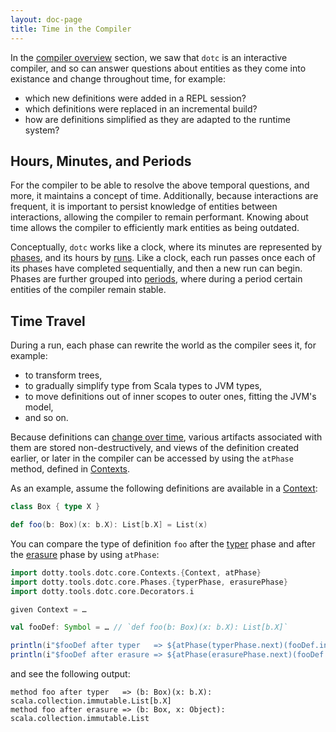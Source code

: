 ```yaml
---
layout: doc-page
title: Time in the Compiler
---
```


In the [compiler overview](lifecycle.md) section, we saw that `dotc` is an interactive compiler,
and so can answer questions about entities as they come into existance and change throughout time,
for example:
- which new definitions were added in a REPL session?
- which definitions were replaced in an incremental build?
- how are definitions simplified as they are adapted to the runtime system?

## Hours, Minutes, and Periods

For the compiler to be able to resolve the above temporal questions, and more, it maintains
a concept of time. Additionally, because interactions are frequent, it is important to
persist knowledge of entities between interactions, allowing the compiler to remain performant.
Knowing about time allows the compiler to efficiently mark entities as being outdated.

Conceptually, `dotc` works like a clock, where its minutes are represented by [phases](phases.md),
and its hours by [runs]. Like a clock, each run passes once each of its phases have completed
sequentially, and then a new run can begin. Phases are further grouped into [periods], where
during a period certain entities of the compiler remain stable.

## Time Travel

During a run, each phase can rewrite the world as the compiler sees it, for example:
- to transform trees,
- to gradually simplify type from Scala types to JVM types,
- to move definitions out of inner scopes to outer ones, fitting the JVM's model,
- and so on.

Because definitions can [change over time](symbols.md#definitions-are-dynamic), various artifacts associated with them
are stored non-destructively, and views of the definition created earlier, or later
in the compiler can be accessed by using the `atPhase` method, defined in [Contexts].

As an example, assume the following definitions are available in a [Context](context.md):
```scala
class Box { type X }

def foo(b: Box)(x: b.X): List[b.X] = List(x)
```

You can compare the type of definition `foo` after the [typer] phase and after the [erasure] phase
by using `atPhase`:
```scala
import dotty.tools.dotc.core.Contexts.{Context, atPhase}
import dotty.tools.dotc.core.Phases.{typerPhase, erasurePhase}
import dotty.tools.dotc.core.Decorators.i

given Context = …

val fooDef: Symbol = … // `def foo(b: Box)(x: b.X): List[b.X]`

println(i"$fooDef after typer   => ${atPhase(typerPhase.next)(fooDef.info)}")
println(i"$fooDef after erasure => ${atPhase(erasurePhase.next)(fooDef.info)}")
```
and see the following output:
```
method foo after typer   => (b: Box)(x: b.X): scala.collection.immutable.List[b.X]
method foo after erasure => (b: Box, x: Object): scala.collection.immutable.List
```

[runs]: https://github.com/lampepfl/dotty/blob/a527f3b1e49c0d48148ccfb2eb52e3302fc4a349/compiler/src/dotty/tools/dotc/Run.scala
[periods]: https://github.com/lampepfl/dotty/blob/a527f3b1e49c0d48148ccfb2eb52e3302fc4a349/compiler/src/dotty/tools/dotc/core/Periods.scala
[Contexts]: https://github.com/lampepfl/dotty/blob/master/compiler/src/dotty/tools/dotc/core/Contexts.scala
[typer]: https://github.com/lampepfl/dotty/blob/master/compiler/src/dotty/tools/dotc/typer/TyperPhase.scala
[erasure]: https://github.com/lampepfl/dotty/blob/master/compiler/src/dotty/tools/dotc/transform/Erasure.scala
